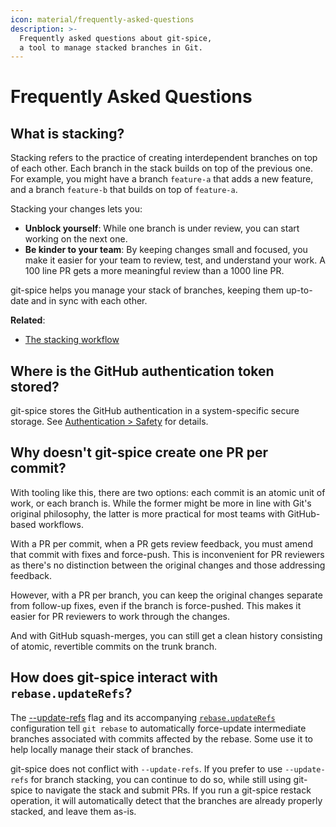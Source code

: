 ```yaml
---
icon: material/frequently-asked-questions
description: >-
  Frequently asked questions about git-spice,
  a tool to manage stacked branches in Git.
---
```


# Frequently Asked Questions

## What is stacking?

Stacking refers to the practice of creating interdependent branches
on top of each other.
Each branch in the stack builds on top of the previous one.
For example, you might have a branch `feature-a` that adds a new feature,
and a branch `feature-b` that builds on top of `feature-a`.

Stacking your changes lets you:

- **Unblock yourself**:
  While one branch is under review, you can start working on the next one.
- **Be kinder to your team**:
  By keeping changes small and focused, you make it easier for your team
  to review, test, and understand your work.
  A 100 line PR gets a more meaningful review than a 1000 line PR.

git-spice helps you manage your stack of branches,
keeping them up-to-date and in sync with each other.

**Related**:

- [The stacking workflow](https://www.stacking.dev/)

## Where is the GitHub authentication token stored?

git-spice stores the GitHub authentication in a system-specific secure storage.
See [Authentication > Safety](setup/auth.md#safety) for details.

## Why doesn't git-spice create one PR per commit?

With tooling like this, there are two options:
each commit is an atomic unit of work, or each branch is.
While the former might be more in line with Git's original philosophy,
the latter is more practical for most teams with GitHub-based workflows.

With a PR per commit, when a PR gets review feedback,
you must amend that commit with fixes and force-push.
This is inconvenient for PR reviewers as there's no distinction
between the original changes and those addressing feedback.

However, with a PR per branch, you can keep the original changes separate
from follow-up fixes, even if the branch is force-pushed.
This makes it easier for PR reviewers to work through the changes.

And with GitHub squash-merges, you can still get a clean history
consisting of atomic, revertible commits on the trunk branch.

## How does git-spice interact with `rebase.updateRefs`?

The [--update-refs](https://git-scm.com/docs/git-rebase/2.42.1#Documentation/git-rebase.txt---update-refs) flag
and its accompanying
[`rebase.updateRefs`](https://git-scm.com/docs/git-rebase/2.42.1#Documentation/git-rebase.txt-rebaseupdateRefs)
configuration tell `git rebase` to automatically force-update
intermediate branches associated with commits affected by the rebase.
Some use it to help locally manage their stack of branches.

git-spice does not conflict with `--update-refs`.
If you prefer to use `--update-refs` for branch stacking,
you can continue to do so,
while still using git-spice to navigate the stack and submit PRs.
If you run a git-spice restack operation,
it will automatically detect that the branches are already properly stacked,
and leave them as-is.
